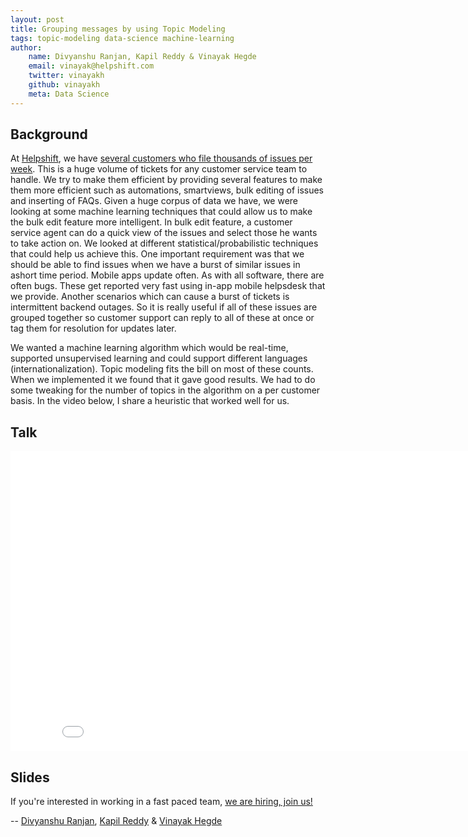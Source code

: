 ```yaml
---
layout: post
title: Grouping messages by using Topic Modeling
tags: topic-modeling data-science machine-learning
author:
    name: Divyanshu Ranjan, Kapil Reddy & Vinayak Hegde
    email: vinayak@helpshift.com
    twitter: vinayakh
    github: vinayakh
    meta: Data Science
---
```


## Background

At [Helpshift](http://www.helpshift.com), we have [several customers who file thousands of issues per week](https://www.helpshift.com/customers/). This is a huge volume of tickets for any customer service team to handle. We try to make them efficient by providing several features to make them more efficient such as automations, smartviews, bulk editing of issues and inserting of FAQs. Given a huge corpus of data we have, we were looking at some machine learning techniques that could allow us to make the bulk edit feature more intelligent. In bulk edit feature, a customer service agent can do a quick view of the issues and select those he wants to take action on. We looked at different statistical/probabilistic techniques that could help us achieve this. One important requirement was that we should be able to find issues when we have a burst of similar issues in ashort time period. Mobile apps update often. As with all software, there are often bugs. These get reported very fast using in-app mobile helpsdesk that we provide. Another scenarios which can cause a burst of tickets is intermittent backend outages. So it is really useful if all of these issues are grouped together so customer support can reply to all of these at once or tag them for resolution for updates later.

We wanted a machine learning algorithm which would be real-time, supported unsupervised learning and could support different languages (internationalization). Topic modeling fits the bill on most of these counts. When we implemented it we found that it gave good results. We had to do some tweaking for the number of topics in the algorithm on a per customer basis. In the video below, I share a heuristic that worked well for us. 

## Talk

<iframe width="853" height="480" src="//www.youtube.com/embed/rcDl-sW9mq8" frameborder="0" allowfullscreen></iframe>

## Slides
<script async class="speakerdeck-embed" data-id="c99135e0f229013163b70aec731e246e" data-ratio="1.77777777777778" src="//speakerdeck.com/assets/embed.js"></script>

If you're interested in working in a fast paced team, [we are hiring, join us!](https://www.helpshift.com/about/careers/)


-- [Divyanshu Ranjan](https://twitter.com/rdivyanshu), [Kapil Reddy](https://twitter.com/KapilReddy) & [Vinayak Hegde](https://twitter.com/vinayakh)
